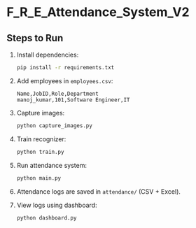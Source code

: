 # F_R_E_Attendance_System_V2

## Steps to Run

1. Install dependencies:
   ```bash
   pip install -r requirements.txt
   ```

2. Add employees in `employees.csv`:
   ```csv
   Name,JobID,Role,Department
   manoj_kumar,101,Software Engineer,IT
   ```

3. Capture images:
   ```bash
   python capture_images.py
   ```

4. Train recognizer:
   ```bash
   python train.py
   ```

5. Run attendance system:
   ```bash
   python main.py
   ```

6. Attendance logs are saved in `attendance/` (CSV + Excel).
7. View logs using dashboard:
   ```bash
   python dashboard.py
   ```
